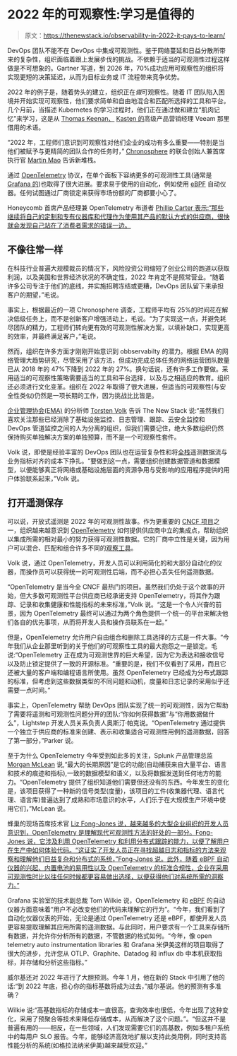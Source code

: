 # 2022 年的可观察性:学习是值得的

> 原文：<https://thenewstack.io/observability-in-2022-it-pays-to-learn/>

DevOps 团队不能不在 DevOps 中集成可观测性。鉴于网络蔓延和日益分散所带来的复杂性，组织面临着跟上发展步伐的挑战。不依赖于适当的可观测性过程这样做是不可想象的。Gartner 写道，到 2026 年，70%成功应用可观察性的组织将实现更短的决策延迟，从而为目标业务或 IT 流程带来竞争优势。

2022 年的例子是，随着势头的建立，组织正在*做*可观察性。随着 IT 团队陷入困境并开始实现可观察性，他们要求简单和自由地混合和匹配所选择的工具和平台。几个月前，当描述 Kubernetes 的学习过程时，他们正在通过做和建立“肌肉记忆”来学习，这是从 [Thomas Keenan、](https://www.linkedin.com/in/thomaskeenanmktg) [Kasten 的](https://www.kasten.io?utm_content=inline-mention)高级产品营销经理 Veeam 那里借用的术语。

“2022 年，工程师们意识到可观察性对他们企业的成功有多么重要——特别是当他们被赋予与更精简的团队合作的任务时，” [Chronosphere](https://chronosphere.io/) 的联合创始人兼首席执行官 [Martin Mao](https://www.linkedin.com/in/martinmao/) 告诉新堆栈。

通过 [OpenTelemetry](https://opentelemetry.io/) 协议，在单个面板下容纳更多的可观测性工具(通常是 [Grafana 的](https://grafana.com/))也取得了很大进展。要求易于使用的自动化，例如使用 [eBPF](https://ebpf.io/) 自动仪器。任何试图通过厂商锁定来获得市场份额的厂商都要小心了。

Honeycomb 首席产品经理兼 OpenTelemetry 布道者 [Phillip Carter 表示:“那些继续将自己的定制和专有仪器库和代理作为使用其产品的默认方式的供应商，很快就会发现自己站在了消费者需求的错误一边。](https://www.linkedin.com/in/phillip-carter-4714a135)

## 不像往常一样

在科技行业普遍大规模裁员的情况下，风险投资公司缩短了创业公司的跑道以获取利润，以及美国和世界经济状况的不确定性，2022 年肯定不是照常营业。“随着许多公司专注于他们的底线，并实施招聘冻结或更糟，DevOps 团队留下来承担客户的期望，”毛说。

事实上，根据最近的一项 Chronosphere 调查，工程师平均有 25%的时间花在解决低级任务上，而不是创新客户增强活动上，毛说。“为了实现这一点，并避免耗尽团队的精力，工程师们转向更有效的可观测性解决方案，以填补缺口，实现更高的效率，并最终满足客户，”毛说。

然而，组织在许多方面才刚刚开始意识到 obbservabilty 的潜力。根据 EMA 的网络管理大趋势研究，尽管采用了该方法，但成功完成总体任务的网络运营团队数量已从 2018 年的 47%下降到 2022 年的 27%。换句话说，还有许多工作要做。采用适当的可观察性策略需要适当的工具和平台选择，以及与之相适应的教育。组织还必须进行文化变革。组织在 2022 年取得了很大进展，但适当的可观察性(与安全性类似)仍然是一项长期的工作，因为挑战比比皆是。

[企业管理协会(EMA)](https://www.enterprisemanagement.com/) 的分析师 [Torsten Volk](https://www.linkedin.com/in/torstenvolk) 告诉 The New Stack 说:“虽然我们喜欢关注那些已经消除了基础设施监控、日志管理、跟踪、云安全监控和 DevOps 管道监控之间的人为分离的组织，但我们需要记住，绝大多数组织仍然保持购买单独解决方案的单独预算，而不是一个可观察性套件。

Volk 说，即使是经验丰富的 DevOps 团队也在运营复杂性和将[全栈](https://thenewstack.io/webassembly-users-a-mix-of-backend-and-full-stack-developers/)遥测数据流与业务指标对齐的成本下挣扎。“要做到这一点，需要组织创建数据管道和数据模型，以便能够真正将网络或基础设施层面的资源争用与受影响的应用程序提供的用户体验联系起来，”Volk 说。

## 打开遥测保存

可以说，开放式遥测是 2022 年的可观测性故事。作为更重要的 [CNCF 项目](https://thenewstack.io/what-it-takes-to-go-from-cncf-sandbox-to-incubation/)之一，组织越来越意识到 [OpenTelemetry](https://thenewstack.io/opentelemetry-properly-explained-and-demoed/) 如何提供供应商中立的集成点，帮助组织以集成所需的相对最小的努力获得可观测性数据。它的厂商中立性是关键，因为用户可以混合、匹配和组合许多不同的[观察工具](https://thenewstack.io/serverless-needs-more-observability-tools/)。

Volk 说，通过 OpenTelemetry，开发人员可以利用简化的和大部分自动化的仪器，而操作员可以获得统一的可观测性后端，而不必担心丢失任何遥测数据。

“OpenTelemetry 是当今全 CNCF 最热门的项目。虽然我们仍处于这个故事的开始，但大多数可观测性平台供应商已经承诺支持 OpenTelemetry，将其作为跟踪、记录和收集健康和性能指标的未来标准，”Volk 说。“这是一个令人兴奋的前景，因为 OpenTelemetry 最终可以通过为两个角色提供一个统一的平台来解决他们各自的优先事项，从而将开发人员和操作员联系在一起。”

但是，OpenTelemetry 允许用户自由组合和删除工具选择的方式是一件大事。“今年我们从企业那里听到的关于他们的可观察性工具的最大抱怨之一是锁定。毛说:“OpenTelemetry 正在成为可观测世界的巨大希望，因为它为表达和接收信号以及防止锁定提供了一致的开源标准。“重要的是，我们不仅看到了采用，而且它还被大量的客户端和编程语言所使用。虽然 OpenTelemetry 已经成为分布式跟踪的标准，但考虑到这些数据类型的不同问题和动机，度量和日志记录的采用似乎还需要一点时间。”

事实上，OpenTelemetry 帮助 DevOps 团队实现了统一的可观测性，因为它帮助了需要将遥测和可观测性问题分开的团队:“你如何获得数据”与“你用数据做什么”，Lightstep 开发人员关系负责人奥斯汀·帕克说。“OpenTelemetry 通过提供一个独立于供应商的标准来创建、表示和收集适合可观测性用例的遥测数据，回答了第一部分，”Parker 说。

至于为什么 OpenTelemetry 今年受到如此多的关注，Splunk 产品管理总监 [Morgan McLean](https://ca.linkedin.com/in/morganmclean) 说,“最大的长期原因”是它的功能(自动捕获来自大量平台、语言和技术的痕迹和指标),一致的数据模型和语义，以及将数据发送到任何地方的能力。“OpenTelemetry 提供了组织知道他们需要但还没有的东西。今年发生的变化是，该项目获得了一种新的信号类型(度量)，该项目的工件(收集器代理、语言代理、语言库)普遍达到了成熟和市场意识的水平，人们乐于在大规模生产环境中使用它们，”McLean 说。

蜂巢的现场首席技术官 [Liz Fong-Jones 说，越来越多的大型企业组织的开发人员意识到，OpenTelemetry 是理解现代可观测性方法的好处的一部分。Fong-Jones 说，它涉及利用 OpenTelemetry 和利用分布式跟踪的能力，以便了解用户在生产中如何体验代码。“这证实了开发人员正在寻找超越日志和指标的方法来观察和理解他们日益复杂和分布式的系统，”Fong-Jones 说。此外，随着 eBPF 自动仪器的兴起、内置电池的易用性以及 OpenTelemetry 的标准合规性，企业在采用可观测性时比以往任何时候都更容易做出选择，以便获得他们对系统所需的洞察力。”](https://ca.linkedin.com/in/efong)

Grafana 实验室的技术副总裁 Tom Wilkie 说，OpenTelemetry 和 [eBPF](https://thenewstack.io/ebpf-finds-a-home-with-a-new-foundation/) 的自动仪器方面意味着“用户不必改变他们的代码来理解它的行为”。“今年，我们看到了自动化仪器仪表的开始，无论是通过 OpenTelemetry 还是 eBPF，都使开发人员更容易提取理解其应用所需的遥测数据。与此同时，用户要求有一个工具来存储所有数据，并允许你分析所有的数据，不管数据的格式如何。“今年，像 open telemetry auto instrumentation libraries 和 Grafana 米伊美这样的项目取得了很大的进步，允许您从 OTLP、Graphite、Datadog 和 influx db 中本机获取指标，并存储和分析这些指标。”

威尔基还对 2022 年进行了大胆预测。今年 1 月，他在新的 Stack 中引用了他的话:“到 2022 年底，担心你的指标基数将成为过去，”威尔基说。他的预测有多准确？

Wilkie 说:“高基数指标的存储成本一直很高，查询效率也很低，今年出现了这种变化，采用了预聚合等技术来降低存储成本，从而解决了这个问题。”。“但这并不是普遍有用的——相反，在一些领域，人们发现需要它们的高基数，例如多租户系统中的每用户 SLO 报告。今年，能够经济高效地扩展以支持此类用例，同时支持高性能分析的系统(如格拉法纳米伊美)越来越受欢迎。”

<svg xmlns:xlink="http://www.w3.org/1999/xlink" viewBox="0 0 68 31" version="1.1"><title>Group</title> <desc>Created with Sketch.</desc></svg>